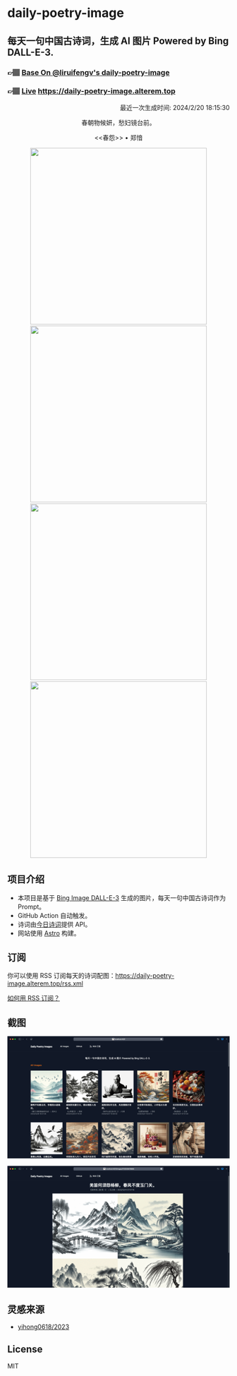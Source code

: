 
# daily-poetry-image

## 每天一句中国古诗词，生成 AI 图片 Powered by Bing DALL-E-3.

### 👉🏽 [Base On @liruifengv's daily-poetry-image](https://github.com/liruifengv/daily-poetry-image)

### 👉🏽 [Live](https://daily-poetry-image.alterem.top/) https://daily-poetry-image.alterem.top

<p align="right">
  最近一次生成时间: 2024/2/20 18:15:30
</p>
<p align="center">
春朝物候妍，愁妇镜台前。
</p>
<p align="center">
<<春怨>> • 郑愔
</p>
<p align="center">
<img src="https://tse2.mm.bing.net/th/id/OIG4.nn1AwqHQn51V9KhsAfDE" height="400" width="400" />
<img src="https://tse3.mm.bing.net/th/id/OIG4.VvXjjW3uWNp.KmM2ImK5" height="400" width="400" />
<img src="https://tse2.mm.bing.net/th/id/OIG4.EGf8pAwzEnf9qIJKXJfq" height="400" width="400" />
<img src="https://tse1.mm.bing.net/th/id/OIG4.PvEYmufX9gkuPUoi78JY" height="400" width="400" />
</p>

## 项目介绍

-   本项目是基于 [Bing Image DALL-E-3](https://www.bing.com/images/create) 生成的图片，每天一句中国古诗词作为 Prompt。
-   GitHub Action 自动触发。
-   诗词由[今日诗词](https://www.jinrishici.com/)提供 API。
-   网站使用 [Astro](https://astro.build) 构建。

## 订阅

你可以使用 RSS 订阅每天的诗词配图：https://daily-poetry-image.alterem.top/rss.xml

[如何用 RSS 订阅？](https://zhuanlan.zhihu.com/p/55026716)

## 截图

![图片列表](./screenshots/Snipaste_2023-12-28_21-00-26.png)

![图片详情](./screenshots/Snipaste_2023-12-28_21-00-53.png)

## 灵感来源

-   [yihong0618/2023](https://github.com/yihong0618/2023)

## License

MIT
